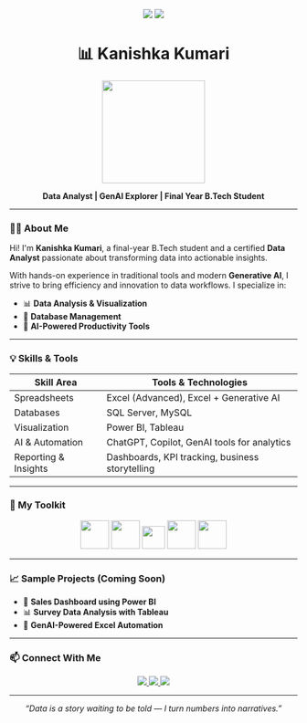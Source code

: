 <!-- GitHub README for Kanishka Kumari -->

<p align="center">
  <img src="https://img.shields.io/badge/Data%20Analyst-Certified-blueviolet?style=flat-square&logo=dataiku" />
  <img src="https://img.shields.io/badge/Final%20Year-B.Tech-orange?style=flat-square&logo=graduation-cap" />
</p>

<h1 align="center">📊 Kanishka Kumari</h1>

<p align="center">
  <img src="https://media.giphy.com/media/oe33xf3B50fsc/giphy.gif" width="180"/>
</p>

<p align="center"><b>Data Analyst | GenAI Explorer | Final Year B.Tech Student</b></p>

---

### 👩‍💼 About Me

Hi! I'm **Kanishka Kumari**, a final-year B.Tech student and a certified **Data Analyst** passionate about transforming data into actionable insights.

With hands-on experience in traditional tools and modern **Generative AI**, I strive to bring efficiency and innovation to data workflows. I specialize in:

- 📊 **Data Analysis & Visualization**
- 🧮 **Database Management**
- 🤖 **AI-Powered Productivity Tools**

---

### 💡 Skills & Tools

| Skill Area          | Tools & Technologies                                   |
|---------------------|--------------------------------------------------------|
| Spreadsheets        | Excel (Advanced), Excel + Generative AI                |
| Databases           | SQL Server, MySQL                                      |
| Visualization       | Power BI, Tableau                                      |
| AI & Automation     | ChatGPT, Copilot, GenAI tools for analytics            |
| Reporting & Insights| Dashboards, KPI tracking, business storytelling        |

---

### 🧰 My Toolkit

<p align="center">
  <img src="https://cdn.jsdelivr.net/gh/devicons/devicon/icons/mysql/mysql-original-wordmark.svg" width="50" />
  <img src="https://cdn.jsdelivr.net/gh/devicons/devicon/icons/microsoftsqlserver/microsoftsqlserver-plain-wordmark.svg" width="50" />
  <img src="https://www.vectorlogo.zone/logos/microsoft_powerbi/microsoft_powerbi-icon.svg" width="40" />
  <img src="https://cdn.jsdelivr.net/gh/devicons/devicon/icons/tableau/tableau-original.svg" width="50" />
  <img src="https://cdn.jsdelivr.net/gh/devicons/devicon/icons/github/github-original.svg" width="50" />
</p>

---

### 📈 Sample Projects (Coming Soon)

- 💼 **Sales Dashboard using Power BI**
- 📊 **Survey Data Analysis with Tableau**
- 🤖 **GenAI-Powered Excel Automation**

---

### 📫 Connect With Me

<p align="center">
  <a href="https://www.linkedin.com/in/kanishka-kumari04" target="_blank">
    <img src="https://img.shields.io/badge/LinkedIn-kanishka--kumari04-blue?style=flat-square&logo=linkedin" />
  </a>
  <a href="mailto:kanishkaa040104@gmail.com">
    <img src="https://img.shields.io/badge/Email-kanishkaa040104%40gmail.com-red?style=flat-square&logo=gmail" />
  </a>
  <a href="https://github.com/kanishka-kumari">
    <img src="https://img.shields.io/badge/GitHub-kanishka--kumari-black?style=flat-square&logo=github" />
  </a>
</p>

---

<p align="center">
  <i>“Data is a story waiting to be told — I turn numbers into narratives.”</i>
</p>

